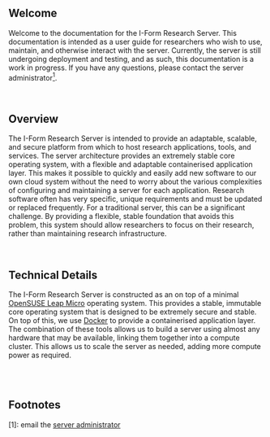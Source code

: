 ## Welcome
Welcome to the documentation for the I-Form Research Server. This documentation is intended as a user guide for researchers who wish to use, maintain, and otherwise interact with the server. Currently, the server is still undergoing deployment and testing, and as such, this documentation is a work in progress. If you have any questions, please contact the server administrator<a href="#footnote-1"><sup>1</sup></a>.

<br>

## Overview
The I-Form Research Server is intended to provide an adaptable, scalable, and secure platform from which to host research applications, tools, and services. The server architecture provides an extremely stable core operating system, with a flexible and adaptable containerised application layer. This makes it possible to quickly and easily add new software to our own cloud system without the need to worry about the various complexities of configuring and maintaining a server for each application. Research software often has very specific, unique requirements and must be updated or replaced frequently. For a traditional server, this can be a significant challenge. By providing a flexible, stable foundation that avoids this problem, this system should allow researchers to focus on their research, rather than maintaining research infrastructure.

<br>

## Technical Details
The I-Form Research Server is constructed as an  on top of a minimal [OpenSUSE Leap Micro](https://get.opensuse.org/leapmicro/5.5/) operating system. This provides a stable, immutable core operating system that is designed to be extremely secure and stable. On top of this, we use [Docker](https://www.docker.com) to provide a containerised application layer. The combination of these tools allows us to build a server using almost any hardware that may be available, linking them together into a compute cluster. This allows us to scale the server as needed, adding more compute power as required.

<br><br>

## Footnotes
<p id="footnote-1">[1]: email the <a href="mailto:cian.hughes@dcu.ie">server administrator</a></p>
